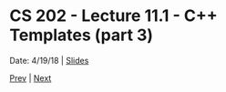 # CS 202 - Lecture 11.1 - C++ Templates (part 3)
Date: 4/19/18 | [Slides](../CS202_Lecture22_[Templates_(Pt.1)]_04.19.pdf)

[Prev](./lecture_11_0.md) | [Next](./lecture_12_0.md)

